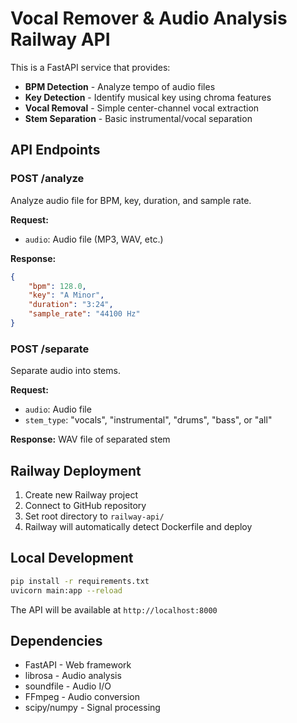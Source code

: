 # Vocal Remover & Audio Analysis Railway API

This is a FastAPI service that provides:
- **BPM Detection** - Analyze tempo of audio files
- **Key Detection** - Identify musical key using chroma features  
- **Vocal Removal** - Simple center-channel vocal extraction
- **Stem Separation** - Basic instrumental/vocal separation

## API Endpoints

### POST /analyze
Analyze audio file for BPM, key, duration, and sample rate.

**Request:** 
- `audio`: Audio file (MP3, WAV, etc.)

**Response:**
```json
{
    "bpm": 128.0,
    "key": "A Minor", 
    "duration": "3:24",
    "sample_rate": "44100 Hz"
}
```

### POST /separate
Separate audio into stems.

**Request:**
- `audio`: Audio file
- `stem_type`: "vocals", "instrumental", "drums", "bass", or "all"

**Response:** WAV file of separated stem

## Railway Deployment

1. Create new Railway project
2. Connect to GitHub repository
3. Set root directory to `railway-api/`
4. Railway will automatically detect Dockerfile and deploy

## Local Development

```bash
pip install -r requirements.txt
uvicorn main:app --reload
```

The API will be available at `http://localhost:8000`

## Dependencies

- FastAPI - Web framework
- librosa - Audio analysis  
- soundfile - Audio I/O
- FFmpeg - Audio conversion
- scipy/numpy - Signal processing